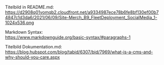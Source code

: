 Titelbild in README.md:   
https://d2908q01vomqb2.cloudfront.net/a9334987ece78b6fe8bf130ef00b74847c1d3da6/2021/06/09/Site-Merch_B9_FleetDeployment_SocialMedia_1-1024x536.png   

Markdown Syntax:   
https://www.markdownguide.org/basic-syntax/#paragraphs-1   

Titelbild Dokumentation.md:  
https://blog.hubspot.com/blog/tabid/6307/bid/7969/what-is-a-cms-and-why-should-you-care.aspx
